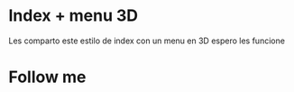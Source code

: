 # Index + menu 3D

Les comparto este estilo de index con un menu en 3D espero les funcione 

# Follow me